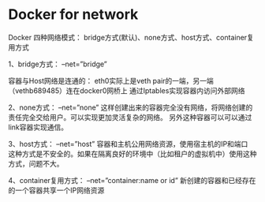 # Docker for network

Docker 四种网络模式：
bridge方式(默认)、none方式、host方式、container复用方式

1、bridge方式： –net=”bridge”

容器与Host网络是连通的： 
eth0实际上是veth pair的一端，另一端（vethb689485）连在docker0网桥上 
通过Iptables实现容器内访问外部网络

2、none方式： –net=”none” 
这样创建出来的容器完全没有网络，将网络创建的责任完全交给用户。可以实现更加灵活复杂的网络。 
另外这种容器可以可以通过link容器实现通信。

3、host方式： –net=”host” 
容器和主机公用网络资源，使用宿主机的IP和端口 
这种方式是不安全的。如果在隔离良好的环境中（比如租户的虚拟机中）使用这种方式，问题不大。

4、container复用方式： –net=”container:name or id” 
新创建的容器和已经存在的一个容器共享一个IP网络资源
